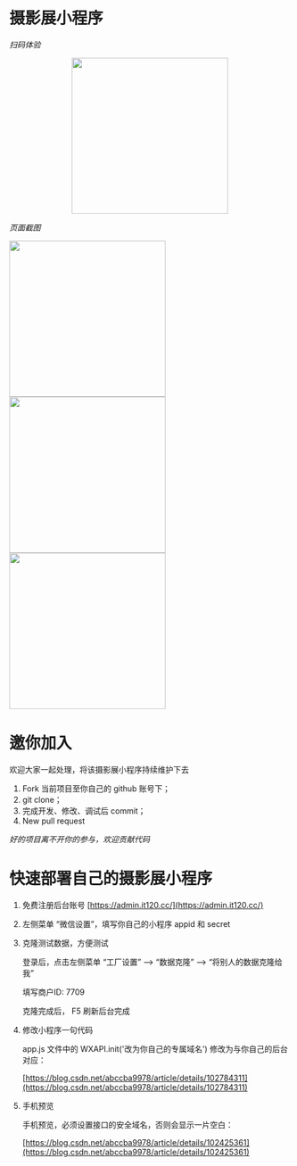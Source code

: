 # 摄影展小程序

*扫码体验*

<div align=center>
  <img width=280 src="https://dcdn.it120.cc/2019/10/22/b89980c3-1a73-48d9-b52d-106417b93010.jpeg"/>
</div>

*页面截图*

<div>
  <img width=280 src="http://tva1.sinaimg.cn/large/007X8olVly1g874thfu6sj30n01ds4b9.jpg"/>
  <img width=280 src="http://tva1.sinaimg.cn/large/007X8olVly1g874ti0f04j30n01dsq8m.jpg"/>
  <img width=280 src="http://tva1.sinaimg.cn/large/007X8olVly1g874tighqqj30n01dsq44.jpg"/>
</div>

# 邀你加入

欢迎大家一起处理，将该摄影展小程序持续维护下去

1. Fork 当前项目至你自己的 github 账号下；
2. git clone；
3. 完成开发、修改、调试后 commit；
4. New pull request

*好的项目离不开你的参与，欢迎贡献代码*

# 快速部署自己的摄影展小程序

1. 免费注册后台账号 [https://admin.it120.cc/](https://admin.it120.cc/)
2. 左侧菜单 “微信设置”，填写你自己的小程序 appid 和 secret
3. 克隆测试数据，方便测试
   
   登录后，点击左侧菜单 “工厂设置” --> “数据克隆” --> “将别人的数据克隆给我”

   填写商户ID:  7709

   克隆完成后， F5 刷新后台完成
4. 修改小程序一句代码
   
   app.js 文件中的 WXAPI.init('改为你自己的专属域名') 修改为与你自己的后台对应：

   [https://blog.csdn.net/abccba9978/article/details/102784311](https://blog.csdn.net/abccba9978/article/details/102784311)

5. 手机预览
   
   手机预览，必须设置接口的安全域名，否则会显示一片空白：

   [https://blog.csdn.net/abccba9978/article/details/102425361](https://blog.csdn.net/abccba9978/article/details/102425361)
